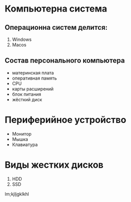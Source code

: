 # Компьютерна система 

## Операционна систем делится:
1. Windows
2. Macos

## Состав персонального компьютера 
* материнская плата
* оперативная память
* CPU
* карты расширений
* блок питания
* жёсткий диск

# Периферийное устройство
* Монитор
* Мышка
* Клавиатура

# Виды жестких дисков
1. HDD
2. SSD


lm;kjljgklkhl